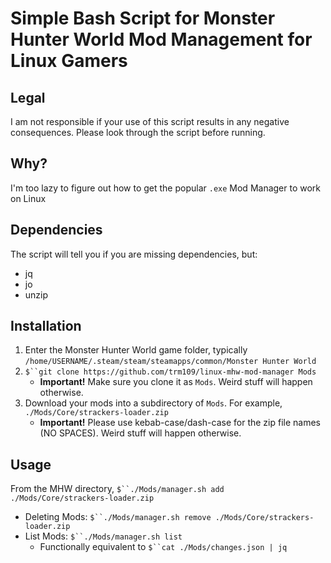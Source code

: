 # Simple Bash Script for Monster Hunter World Mod Management for Linux Gamers
## Legal
I am not responsible if your use of this script results in any negative consequences. Please look through the script before running.
## Why?
I'm too lazy to figure out how to get the popular `.exe` Mod Manager to work on Linux

## Dependencies
The script will tell you if you are missing dependencies, but:
- jq
- jo
- unzip
## Installation
1. Enter the Monster Hunter World game folder, typically `/home/USERNAME/.steam/steam/steamapps/common/Monster Hunter World`
2. `$``git clone https://github.com/trm109/linux-mhw-mod-manager Mods`
    - **Important!** Make sure you clone it as `Mods`. Weird stuff will happen otherwise.
3. Download your mods into a subdirectory of `Mods`. For example, `./Mods/Core/strackers-loader.zip`
    - **Important!** Please use kebab-case/dash-case for the zip file names (NO SPACES). Weird stuff will happen otherwise. 
## Usage
From the MHW directory, `$``./Mods/manager.sh add ./Mods/Core/strackers-loader.zip`
- Deleting Mods: `$``./Mods/manager.sh remove ./Mods/Core/strackers-loader.zip`
- List Mods: `$``./Mods/manager.sh list`
    - Functionally equivalent to `$``cat ./Mods/changes.json | jq`
